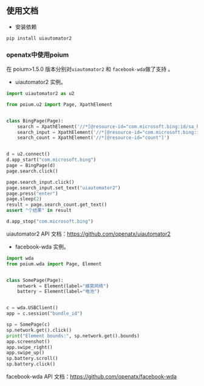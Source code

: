 ## 使用文档

* 安装依赖

```shell
pip install uiautomator2
```

### openatx中使用poium

在 poium>1.5.0 版本分别对`uiautomator2` 和 `facebook-wda`做了支持 。

* uiautomator2 实例。

```python
import uiautomator2 as u2

from poium.u2 import Page, XpathElement


class BingPage(Page):
    search = XpathElement('//*[@resource-id="com.microsoft.bing:id/sa_hp_header_search_box"]')
    search_input = XpathElement('//*[@resource-id="com.microsoft.bing:id/sapphire_search_header_input"]')
    search_count = XpathElement('//*[@resource-id="count"]')


d = u2.connect()
d.app_start("com.microsoft.bing")
page = BingPage(d)
page.search.click()

page.search_input.click()
page.search_input.set_text("uiautomator2")
page.press("enter")
page.sleep(2)
result = page.search_count.get_text()
assert "个结果" in result

d.app_stop("com.microsoft.bing")
```

uiautomator2 API 文档：https://github.com/openatx/uiautomator2

* facebook-wda 实例。

```python
import wda
from poium.wda import Page, Element


class SomePage(Page):
    network = Element(label="蜂窝网络")
    battery = Element(label="电池")


c = wda.USBClient()
app = c.session("bundle_id")

sp = SomePage(c)
sp.network.get().click()
print("Element bounds:", sp.network.get().bounds)
app.screenshot()
app.swipe_right()
app.swipe_up()
sp.battery.scroll()
sp.battery.click()
```

facebook-wda API 文档：https://github.com/openatx/facebook-wda
